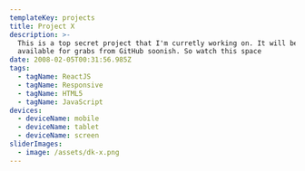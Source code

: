 ```yaml
---
templateKey: projects
title: Project X
description: >-
  This is a top secret project that I'm curretly working on. It will be
  available for grabs from GitHub soonish. So watch this space
date: 2008-02-05T00:31:56.985Z
tags:
  - tagName: ReactJS
  - tagName: Responsive
  - tagName: HTML5
  - tagName: JavaScript
devices:
  - deviceName: mobile
  - deviceName: tablet
  - deviceName: screen
sliderImages:
  - image: /assets/dk-x.png
---
```

